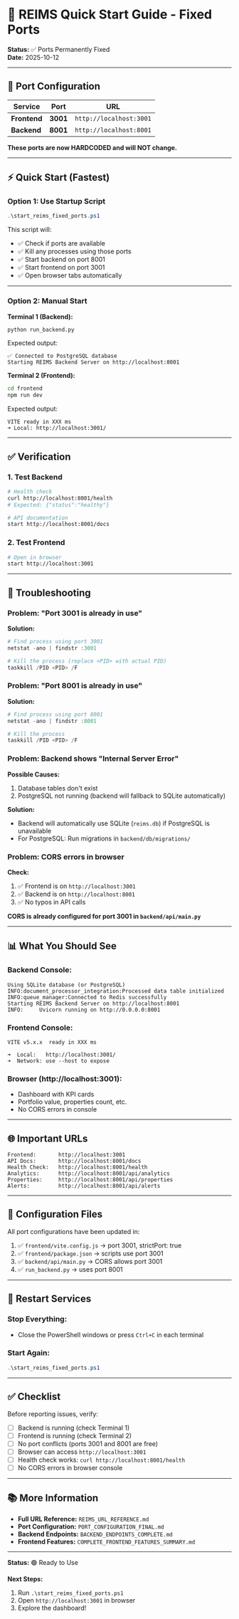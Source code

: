 # 🚀 REIMS Quick Start Guide - Fixed Ports

**Status:** ✅ Ports Permanently Fixed  
**Date:** 2025-10-12

---

## 🎯 Port Configuration

| Service | Port | URL |
|---------|------|-----|
| **Frontend** | **3001** | `http://localhost:3001` |
| **Backend** | **8001** | `http://localhost:8001` |

**These ports are now HARDCODED and will NOT change.**

---

## ⚡ Quick Start (Fastest)

### Option 1: Use Startup Script

```powershell
.\start_reims_fixed_ports.ps1
```

This script will:
- ✅ Check if ports are available
- ✅ Kill any processes using those ports
- ✅ Start backend on port 8001
- ✅ Start frontend on port 3001
- ✅ Open browser tabs automatically

---

### Option 2: Manual Start

**Terminal 1 (Backend):**
```bash
python run_backend.py
```

Expected output:
```
✅ Connected to PostgreSQL database
Starting REIMS Backend Server on http://localhost:8001
```

**Terminal 2 (Frontend):**
```bash
cd frontend
npm run dev
```

Expected output:
```
VITE ready in XXX ms
➜ Local: http://localhost:3001/
```

---

## ✅ Verification

### 1. Test Backend

```bash
# Health check
curl http://localhost:8001/health
# Expected: {"status":"healthy"}

# API documentation
start http://localhost:8001/docs
```

### 2. Test Frontend

```bash
# Open in browser
start http://localhost:3001
```

---

## 🔧 Troubleshooting

### Problem: "Port 3001 is already in use"

**Solution:**
```powershell
# Find process using port 3001
netstat -ano | findstr :3001

# Kill the process (replace <PID> with actual PID)
taskkill /PID <PID> /F
```

### Problem: "Port 8001 is already in use"

**Solution:**
```powershell
# Find process using port 8001
netstat -ano | findstr :8001

# Kill the process
taskkill /PID <PID> /F
```

### Problem: Backend shows "Internal Server Error"

**Possible Causes:**
1. Database tables don't exist
2. PostgreSQL not running (backend will fallback to SQLite automatically)

**Solution:**
- Backend will automatically use SQLite (`reims.db`) if PostgreSQL is unavailable
- For PostgreSQL: Run migrations in `backend/db/migrations/`

### Problem: CORS errors in browser

**Check:**
1. ✅ Frontend is on `http://localhost:3001`
2. ✅ Backend is on `http://localhost:8001`
3. ✅ No typos in API calls

**CORS is already configured for port 3001 in `backend/api/main.py`**

---

## 📊 What You Should See

### Backend Console:
```
Using SQLite database (or PostgreSQL)
INFO:document_processor_integration:Processed data table initialized
INFO:queue_manager:Connected to Redis successfully
Starting REIMS Backend Server on http://localhost:8001
INFO:     Uvicorn running on http://0.0.0.0:8001
```

### Frontend Console:
```
VITE v5.x.x  ready in XXX ms

➜  Local:   http://localhost:3001/
➜  Network: use --host to expose
```

### Browser (http://localhost:3001):
- Dashboard with KPI cards
- Portfolio value, properties count, etc.
- No CORS errors in console

---

## 🌐 Important URLs

```
Frontend:       http://localhost:3001
API Docs:       http://localhost:8001/docs
Health Check:   http://localhost:8001/health
Analytics:      http://localhost:8001/api/analytics
Properties:     http://localhost:8001/api/properties
Alerts:         http://localhost:8001/api/alerts
```

---

## 📁 Configuration Files

All port configurations have been updated in:

1. ✅ `frontend/vite.config.js` → port 3001, strictPort: true
2. ✅ `frontend/package.json` → scripts use port 3001
3. ✅ `backend/api/main.py` → CORS allows port 3001
4. ✅ `run_backend.py` → uses port 8001

---

## 🔄 Restart Services

### Stop Everything:
- Close the PowerShell windows or press `Ctrl+C` in each terminal

### Start Again:
```powershell
.\start_reims_fixed_ports.ps1
```

---

## ✅ Checklist

Before reporting issues, verify:

- [ ] Backend is running (check Terminal 1)
- [ ] Frontend is running (check Terminal 2)
- [ ] No port conflicts (ports 3001 and 8001 are free)
- [ ] Browser can access `http://localhost:3001`
- [ ] Health check works: `curl http://localhost:8001/health`
- [ ] No CORS errors in browser console

---

## 📚 More Information

- **Full URL Reference:** `REIMS_URL_REFERENCE.md`
- **Port Configuration:** `PORT_CONFIGURATION_FINAL.md`
- **Backend Endpoints:** `BACKEND_ENDPOINTS_COMPLETE.md`
- **Frontend Features:** `COMPLETE_FRONTEND_FEATURES_SUMMARY.md`

---

**Status:** 🟢 Ready to Use

**Next Steps:**
1. Run `.\start_reims_fixed_ports.ps1`
2. Open `http://localhost:3001` in browser
3. Explore the dashboard!

